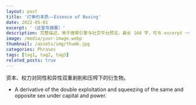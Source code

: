 ```yaml
---
layout: post
title: '打拳的本质——Essence of Boxing'
date: 2022-05-01
excerpt: '（这里写摘要）'
description: 完整描述，用于搜索引擎与社交平台预览，最长 160 字，可与 excerpt 一致
image: /media/your-image.webp
thumbnail: /assets/img/thumb.jpg
categories: Phrases
tags: [tag1, tag2, tag3]
related_posts: true
---
```


资本、权力对同性和异性双重剥削和压榨下的衍生物。

- A derivative of the double exploitation and squeezing of the same and opposite sex under capital and power.